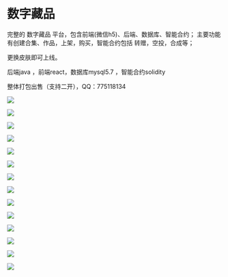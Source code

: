 # 数字藏品

完整的 数字藏品 平台，包含前端(微信h5)、后端、数据库、智能合约；
主要功能有创建合集、作品，上架，购买，智能合约包括 转赠，空投，合成等；

更换皮肤即可上线。

后端java ，前端react，数据库mysql5.7 ，智能合约solidity

整体打包出售（支持二开），QQ：775118134


![](./assets/1.png)

![](./assets/2.png)

![](./assets/3.jpg)

![](./assets/4.jpg)

![](./assets/5.jpg)

![](./assets/6.jpg)

![](./assets/7.jpg)

![](./assets/9.jpg)

![](./assets/10.jpg)

![](./assets/11.jpg)

![](./assets/12.jpg)

![](./assets/13.jpg)

![](./assets/14.jpg)

![](./assets/15.jpg)

